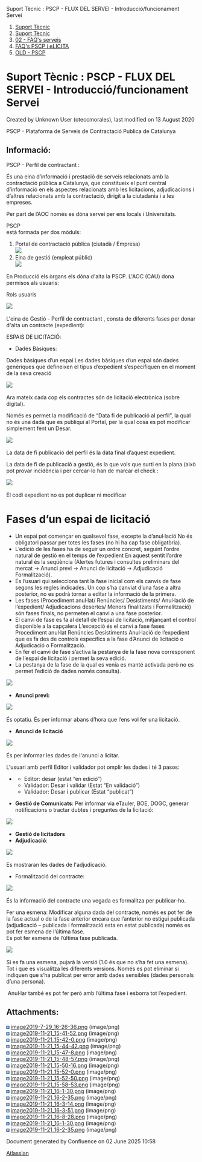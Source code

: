 Suport Tècnic : PSCP - FLUX DEL SERVEI - Introducció/funcionament Servei  

1.  [Suport Tècnic](index.html)
2.  [Suport Tècnic](13893782.html)
3.  [02 - FAQ's serveis](26313393.html)
4.  [FAQ's PSCP i eLICITA](28705587.html)
5.  [OLD - PSCP](OLD---PSCP_93356826.html)

Suport Tècnic : PSCP - FLUX DEL SERVEI - Introducció/funcionament Servei
========================================================================

Created by Unknown User (oteccmorales), last modified on 13 August 2020

PSCP - Plataforma de Serveis de Contractació Publica de Catalunya 

Informació:
-----------

PSCP - Perfil de contractant : 

És una eina d’informació i prestació de serveis relacionats amb la contractació pública a Catalunya, que constitueix el punt central d’informació en els aspectes relacionats amb les licitacions, adjudicacions i d’altres relacionats amb la contractació, dirigit a la ciutadania i a les empreses.

Per part de l’AOC només es dóna servei per ens locals i Universitats.

PSCP  
està formada per dos mòduls:

1.  Portal de contractació pública (ciutadà / Empresa)  
    ![](attachments/30867846/30867848.png)
2.  Eina de gestió (empleat públic)  
    ![](attachments/30867846/30867849.png)

En Producció els òrgans els dóna d'alta la PSCP. L'AOC (CAU) dona permisos als usuaris:

Rols usuaris

![](attachments/30867846/30867850.png)

  

L'eina de Gestió - Perfil de contractant , consta de diferents fases per donar d'alta un contracte (expedient):

ESPAIS DE LICITACIÓ:

*   Dades Bàsiques:

Dades bàsiques d’un espai Les dades bàsiques d’un espai són dades genèriques que defineixen el tipus d’expedient s’especifiquen en el moment de la seva creació

![](attachments/30867846/30867851.png)

Ara mateix cada cop els contractes són de licitació electrònica (sobre digital).

  

Només es permet la modificació de “Data fi de publicació al perfil”, la qual no és una dada que es publiqui al Portal, per la qual cosa es pot modificar simplement fent un Desar.

![](attachments/30867846/30867852.png)

La data de fi publicació del perfil és la data final d’aquest expedient.

La data de fi de publicació a gestió, és la que vols que surti en la plana (això pot provar incidència i per cercar-lo han de marcar el check :

![](attachments/30867846/30867853.png)

El codi expedient no es pot duplicar ni modificar

Fases d’un espai de licitació
=============================

*   Un espai pot començar en qualsevol fase, excepte la d’anul·lació No és obligatori passar per totes les fases (no hi ha cap fase obligatòria).
*   L’edició de les fases ha de seguir un ordre concret, seguint l’ordre natural de gestió en el temps de l’expedient En aquest sentit l’ordre natural és la seqüència (Alertes futures i consultes preliminars del mercat -> Anunci previ -> Anunci de licitació -> Adjudicació Formalització).
*   És l’usuari qui selecciona tant la fase inicial com els canvis de fase segons les regles indicades. Un cop s’ha canviat d’una fase a altra posterior, no es podrà tornar a editar la informació de la primera.
*   Les fases (Procediment anul·lat/ Renúncies/ Desistiments/ Anul·lació de l’expedient/ Adjudicacions desertes/ Menors finalitzats i Formalització) són fases finals, no permeten el canvi a una fase posterior.
*   El canvi de fase es fa al detall de l’espai de licitació, mitjançant el control disponible a la capçalera L’excepció és el canvi a fase fases Procediment anul·lat Renúncies Desistiments Anul·lació de l’expedient que es fa des de controls específics a la fase d’Anunci de licitació o Adjudicació o Formalització.
*   En fer el canvi de fase s’activa la pestanya de la fase nova corresponent de l’espai de licitació i permet la seva edició.
*   La pestanya de la fase de la qual es venia es manté activada però no es permet l’edició de dades només consulta).

![](attachments/30867846/30867862.png)

*   **Anunci previ:**

![](attachments/30867846/30867854.png)

És optatiu. És per informar abans d’hora que l’ens vol fer una licitació. 

*   **Anunci de licitació**

![](attachments/30867846/30867855.png)

És per informar les dades de l'anunci a licitar.

L'usuari amb perfil Editor i validador pot omplir les dades i té 3 pasos:

  

*   *   Editor: desar (estat “en edició”)
    *   Validador: Desar i validar (Estat “En validació”)
    *   Validador: Desar i publicar (Estat “publicat”)

  

*   **Gestió de Comunicats**: Per informar via eTauler, BOE, DOGC, generar notificacions o tractar dubtes i preguntes de la licitació:

![](attachments/30867846/30867856.png)

*   **Gestió de licitadors**
*   **Adjudicació**:

![](attachments/30867846/30867857.png)

Es mostraran les dades de l'adjudicació.

*   Formalització del contracte:

![](attachments/30867846/30867858.png)

És la informació del contracte una vegada es formalitza per publicar-ho.

Fer una esmena: Modificar alguna dada del contracte, només es pot fer de la fase actual o de la fase anterior encara que l’anterior no estigui publicada (adjudicació – publicada i formalització esta en estat publicada) només es pot fer esmena de l’última fase.  
Es pot fer esmena de l’última fase publicada.

![](attachments/30867846/30867860.png)

Si es fa una esmena, pujarà la versió (1.0 és que no s’ha fet una esmena). Tot i que es visualitza les diferents versions. Només es pot eliminar si indiquen que s’ha publicat per error amb dades sensibles (dades personals d’una persona).

 Anul·lar també es pot fer però amb l’última fase i esborra tot l’expedient.

  

  

  

Attachments:
------------

![](images/icons/bullet_blue.gif) [image2019-7-29\_16-26-36.png](attachments/30867846/30867847.png) (image/png)  
![](images/icons/bullet_blue.gif) [image2019-11-21\_15-41-52.png](attachments/30867846/30867848.png) (image/png)  
![](images/icons/bullet_blue.gif) [image2019-11-21\_15-42-0.png](attachments/30867846/30867849.png) (image/png)  
![](images/icons/bullet_blue.gif) [image2019-11-21\_15-44-42.png](attachments/30867846/30867850.png) (image/png)  
![](images/icons/bullet_blue.gif) [image2019-11-21\_15-47-8.png](attachments/30867846/30867851.png) (image/png)  
![](images/icons/bullet_blue.gif) [image2019-11-21\_15-48-57.png](attachments/30867846/30867852.png) (image/png)  
![](images/icons/bullet_blue.gif) [image2019-11-21\_15-50-16.png](attachments/30867846/30867853.png) (image/png)  
![](images/icons/bullet_blue.gif) [image2019-11-21\_15-52-0.png](attachments/30867846/30867854.png) (image/png)  
![](images/icons/bullet_blue.gif) [image2019-11-21\_15-52-50.png](attachments/30867846/30867855.png) (image/png)  
![](images/icons/bullet_blue.gif) [image2019-11-21\_15-58-53.png](attachments/30867846/30867856.png) (image/png)  
![](images/icons/bullet_blue.gif) [image2019-11-21\_16-1-30.png](attachments/30867846/30870047.png) (image/png)  
![](images/icons/bullet_blue.gif) [image2019-11-21\_16-2-35.png](attachments/30867846/30870048.png) (image/png)  
![](images/icons/bullet_blue.gif) [image2019-11-21\_16-3-14.png](attachments/30867846/30867859.png) (image/png)  
![](images/icons/bullet_blue.gif) [image2019-11-21\_16-3-51.png](attachments/30867846/30867860.png) (image/png)  
![](images/icons/bullet_blue.gif) [image2019-11-21\_16-8-28.png](attachments/30867846/30867862.png) (image/png)  
![](images/icons/bullet_blue.gif) [image2019-11-21\_16-1-30.png](attachments/30867846/30867857.png) (image/png)  
![](images/icons/bullet_blue.gif) [image2019-11-21\_16-2-35.png](attachments/30867846/30867858.png) (image/png)  

Document generated by Confluence on 02 June 2025 10:58

[Atlassian](http://www.atlassian.com/)